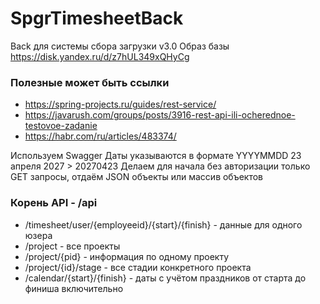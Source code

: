 # SpgrTimesheetBack
Back для системы сбора загрузки v3.0
Образ базы https://disk.yandex.ru/d/z7hUL349xQHyCg
### Полезные может быть ссылки
- https://spring-projects.ru/guides/rest-service/
- https://javarush.com/groups/posts/3916-rest-api-ili-ocherednoe-testovoe-zadanie
- https://habr.com/ru/articles/483374/

Используем Swagger
Даты указываются в формате YYYYMMDD   23 апреля 2027 > 20270423
Делаем для начала без авторизации только GET запросы, отдаём JSON объекты или массив объектов

### Корень API - /api
* /timesheet/user/{employeeid}/{start}/{finish} - данные для одного юзера
* /project - все проекты
* /project/{pid} - информация по одному проекту
* /project/{id}/stage - все стадии конкретного проекта
* /calendar/{start}/{finish} - даты с учётом праздников от старта до финиша включительно
